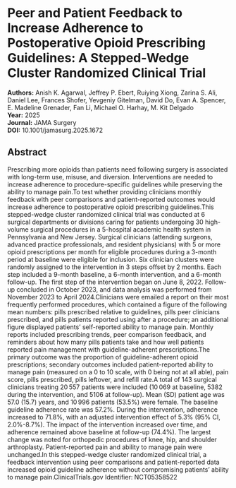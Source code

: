 # Peer and Patient Feedback to Increase Adherence to Postoperative Opioid Prescribing Guidelines: A Stepped-Wedge Cluster Randomized Clinical Trial

**Authors:** Anish K. Agarwal, Jeffrey P. Ebert, Ruiying Xiong, Zarina S. Ali, Daniel Lee, Frances Shofer, Yevgeniy Gitelman, David Do, Evan A. Spencer, E. Madeline Grenader, Fan Li, Michael O. Harhay, M. Kit Delgado  
**Year:** 2025  
**Journal:** JAMA Surgery  
**DOI:** 10.1001/jamasurg.2025.1672  

## Abstract
Prescribing more opioids than patients need following surgery is associated with long-term use, misuse, and diversion. Interventions are needed to increase adherence to procedure-specific guidelines while preserving the ability to manage pain.To test whether providing clinicians monthly feedback with peer comparisons and patient-reported outcomes would increase adherence to postoperative opioid prescribing guidelines.This stepped-wedge cluster randomized clinical trial was conducted at 6 surgical departments or divisions caring for patients undergoing 30 high-volume surgical procedures in a 5-hospital academic health system in Pennsylvania and New Jersey. Surgical clinicians (attending surgeons, advanced practice professionals, and resident physicians) with 5 or more opioid prescriptions per month for eligible procedures during a 3-month period at baseline were eligible for inclusion. Six clinician clusters were randomly assigned to the intervention in 3 steps offset by 2 months. Each step included a 9-month baseline, a 6-month intervention, and a 6-month follow-up. The first step of the intervention began on June 8, 2022. Follow-up concluded in October 2023, and data analysis was performed from November 2023 to April 2024.Clinicians were emailed a report on their most frequently performed procedures, which contained a figure of the following mean numbers: pills prescribed relative to guidelines, pills peer clinicians prescribed, and pills patients reported using after a procedure; an additional figure displayed patients’ self-reported ability to manage pain. Monthly reports included prescribing trends, peer comparison feedback, and reminders about how many pills patients take and how well patients reported pain management with guideline-adherent prescriptions.The primary outcome was the proportion of guideline-adherent opioid prescriptions; secondary outcomes included patient-reported ability to manage pain (measured on a 0 to 10 scale, with 0 being not at all able), pain score, pills prescribed, pills leftover, and refill rate.A total of 143 surgical clinicians treating 20 557 patients were included (10 069 at baseline, 5382 during the intervention, and 5106 at follow-up). Mean (SD) patient age was 57.0 (15.7) years, and 10 996 patients (53.5%) were female. The baseline guideline adherence rate was 57.2%. During the intervention, adherence increased to 71.8%, with an adjusted intervention effect of 5.3% (95% CI, 2.0%-8.7%). The impact of the intervention increased over time, and adherence remained above baseline at follow-up (74.4%). The largest change was noted for orthopedic procedures of knee, hip, and shoulder arthroplasty. Patient-reported pain and ability to manage pain were unchanged.In this stepped-wedge cluster randomized clinical trial, a feedback intervention using peer comparisons and patient-reported data increased opioid guideline adherence without compromising patients’ ability to manage pain.ClinicalTrials.gov Identifier: NCT05358522

